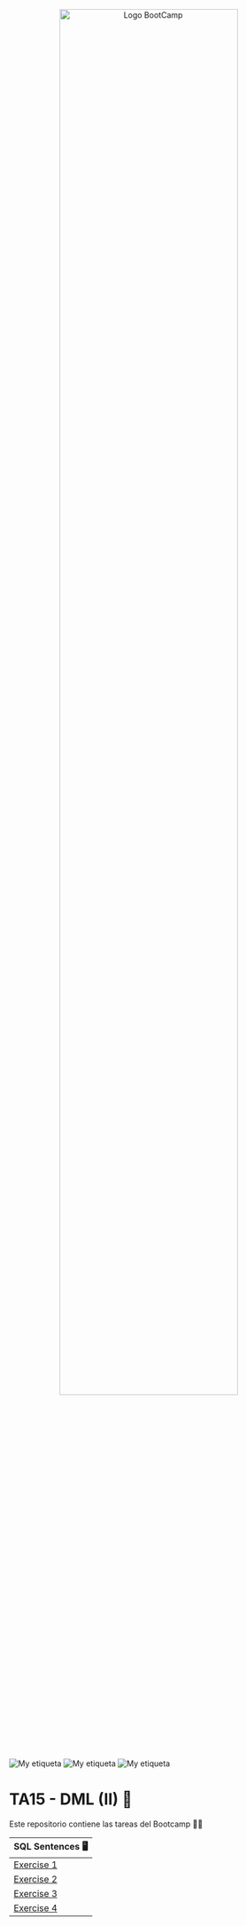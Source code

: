 
 <div align="center"><img width="80%"  src="https://github.com/TECHMA-Bootcamp-FullStack-Java-Angular/dmb-tsys-java-2010-ta15/blob/main/docs/logoDark.png?raw=true"  alt="Logo BootCamp" /></div>

<br>


![My etiqueta](https://img.shields.io/badge/Jordi%20Mallafre-%20jordimall-orange)  ![My etiqueta](https://img.shields.io/badge/Oriol%20Melo-%20OriolMelo-yellow) ![My etiqueta](https://img.shields.io/badge/David%20Maza-DiveCode-blue)



# TA15 - DML (II) 📇
Este repositorio contiene las tareas del Bootcamp 👨‍💻

| SQL Sentences 🖥️ 
| ------------- 
| [Exercise 1](hhttps://github.com/TECHMA-Bootcamp-FullStack-Java-Angular/dmb-tsys-java-2010-ta16/blob/main/ta16_01.sql)  
| [Exercise 2](https://github.com/TECHMA-Bootcamp-FullStack-Java-Angular/dmb-tsys-java-2010-ta16/blob/main/ta16_02.sql)  
| [Exercise 3](https://github.com/TECHMA-Bootcamp-FullStack-Java-Angular/dmb-tsys-java-2010-ta16/blob/main/ta16_03.sql)
| [Exercise 4](https://github.com/TECHMA-Bootcamp-FullStack-Java-Angular/dmb-tsys-java-2010-ta16/blob/main/ta16_04.sql)     
